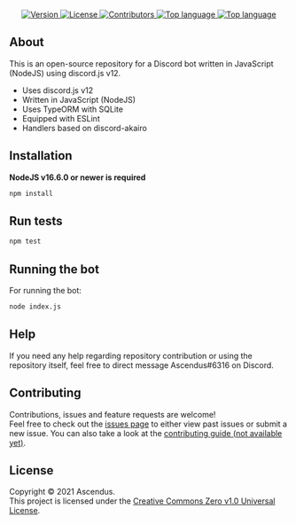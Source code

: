 <br />
<br />
<br />
<p align="center">
    <a href="https://github.com/Ascendus/DiscordJS-Bot/releases" target="_blank">
        <img alt="Version" src="https://img.shields.io/badge/version-1.0.0-blue.svg?style=for-the-badge&logo=github&cacheSeconds=2592000" />
    </a>
    <a href="https://creativecommons.org/publicdomain/zero/1.0/" target="_blank">
        <img alt="License" src="https://img.shields.io/github/license/Ascendus/DiscordJS-Bot?style=for-the-badge&logo=github" />
    </a>
    <a href="https://github.com/Ascendus/DiscordJS-Bot/contributors" target="_blank">
        <img alt="Contributors" src="https://img.shields.io/github/contributors/Ascendus/DiscordJS-Bot?style=for-the-badge&logo=github">
    </a>    
    <a href="https://github.com/Ascendus/DiscordJS-Bot/issues" target="_blank">
        <img alt="Top language" src="https://img.shields.io/github/issues/Ascendus/DiscordJS-Bot?style=for-the-badge&logo=github">
    </a>
    <a href="https://github.com/Astura-Studios/Astura/search?l=javascript" target="_blank">
        <img alt="Top language" src="https://img.shields.io/github/languages/top/Ascendus/DiscordJS-Bot?style=for-the-badge&logo=github">
    </a>
</p>

## About
This is an open-source repository for a Discord bot written in JavaScript (NodeJS) using discord.js v12.

* Uses discord.js v12
* Written in JavaScript (NodeJS)
* Uses TypeORM with SQLite
* Equipped with ESLint
* Handlers based on discord-akairo

## Installation
**NodeJS v16.6.0 or newer is required**
```sh
npm install
```

## Run tests
```sh
npm test
```

## Running the bot
For running the bot:
```sh
node index.js
```

## Help
If you need any help regarding repository contribution or using the repository itself, feel free to direct message Ascendus#6316 on Discord.

## Contributing
Contributions, issues and feature requests are welcome!<br />Feel free to check out the [issues page](https://github.com/Ascendus/DiscordJS-Bot/issues) to either view past issues or submit a new issue. You can also take a look at the [contributing guide (not available yet)](+https://github.com/Ascendus/DiscordJS-Bot/blob/master/CONTRIBUTING.md).


## License
Copyright :copyright: 2021 Ascendus.<br />
This project is licensed under the [Creative Commons Zero v1.0 Universal License](https://creativecommons.org/publicdomain/zero/1.0/).